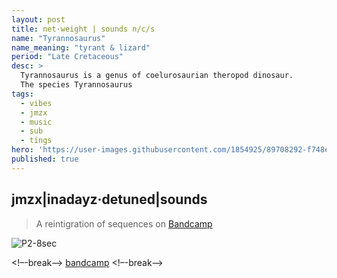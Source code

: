 ```yaml
---
layout: post
title: net·weight | sounds n/c/s
name: "Tyrannosaurus"
name_meaning: "tyrant & lizard"
period: "Late Cretaceous"
desc: >
  Tyrannosaurus is a genus of coelurosaurian theropod dinosaur.
  The species Tyrannosaurus
tags:
  - vibes
  - jmzx
  - music
  - sub
  - tings
hero: 'https://user-images.githubusercontent.com/1854925/89708292-f748eb00-d99f-11ea-97de-e4466f4a8462.png'
published: true
---
```

## jmzx|inadayz·detuned|sounds

>A reintigration of sequences on [Bandcamp](https://www.natural-conscious-states.bandcamp.com/releases)

![P2-8sec](https://user-images.githubusercontent.com/1854925/89718829-8da2fe00-d9ec-11ea-895f-8337fa364ea5.gif)

<!–-break-–>
[bandcamp](https://www.natural-conscious-states.bandcamp.com/releases)
<!–-break-–>
